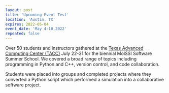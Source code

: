 ```yaml
---
layout: post
title: 'Upcoming Event Test'
location: 'Austin, TX'
expires: 2022-05-04
event_date: 'May 4-10,2022'
repeated: false
---
```


Over 50 students and instructors gathered at the [Texas Advanced Computing Center (TACC)](https://www.tacc.utexas.edu) July 22-31 for the biennial MolSSI Software Summer School. We covered a broad range of topics including programming in Python and C++, version control, and code collaboration.

Students were placed into groups and completed projects where they converted a Python script which performed a simulation into a collaborative software project.
